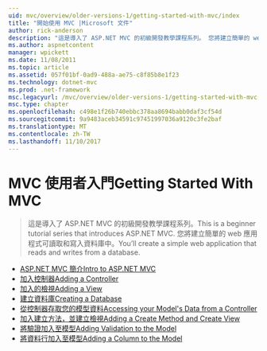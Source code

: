 ```yaml
---
uid: mvc/overview/older-versions-1/getting-started-with-mvc/index
title: "開始使用 MVC |Microsoft 文件"
author: rick-anderson
description: "這是導入了 ASP.NET MVC 的初級開發教學課程系列。 您將建立簡單的 web 應用程式可讀取和寫入資料庫中。"
ms.author: aspnetcontent
manager: wpickett
ms.date: 11/08/2011
ms.topic: article
ms.assetid: 057f01bf-0ad9-488a-ae75-c8f85b8e1f23
ms.technology: dotnet-mvc
ms.prod: .net-framework
msc.legacyurl: /mvc/overview/older-versions-1/getting-started-with-mvc
msc.type: chapter
ms.openlocfilehash: c498e1f26b740ebbc378aa8694babb0daf3cf54d
ms.sourcegitcommit: 9a9483aceb34591c97451997036a9120c3fe2baf
ms.translationtype: MT
ms.contentlocale: zh-TW
ms.lasthandoff: 11/10/2017
---
```

<a name="getting-started-with-mvc"></a><span data-ttu-id="5d46e-104">MVC 使用者入門</span><span class="sxs-lookup"><span data-stu-id="5d46e-104">Getting Started With MVC</span></span>
====================
> <span data-ttu-id="5d46e-105">這是導入了 ASP.NET MVC 的初級開發教學課程系列。</span><span class="sxs-lookup"><span data-stu-id="5d46e-105">This is a beginner tutorial series that introduces ASP.NET MVC.</span></span> <span data-ttu-id="5d46e-106">您將建立簡單的 web 應用程式可讀取和寫入資料庫中。</span><span class="sxs-lookup"><span data-stu-id="5d46e-106">You’ll create a simple web application that reads and writes from a database.</span></span>


- [<span data-ttu-id="5d46e-107">ASP.NET MVC 簡介</span><span class="sxs-lookup"><span data-stu-id="5d46e-107">Intro to ASP.NET MVC</span></span>](getting-started-with-mvc-part1.md)
- [<span data-ttu-id="5d46e-108">加入控制器</span><span class="sxs-lookup"><span data-stu-id="5d46e-108">Adding a Controller</span></span>](getting-started-with-mvc-part2.md)
- [<span data-ttu-id="5d46e-109">加入的檢視</span><span class="sxs-lookup"><span data-stu-id="5d46e-109">Adding a View</span></span>](getting-started-with-mvc-part3.md)
- [<span data-ttu-id="5d46e-110">建立資料庫</span><span class="sxs-lookup"><span data-stu-id="5d46e-110">Creating a Database</span></span>](getting-started-with-mvc-part4.md)
- [<span data-ttu-id="5d46e-111">從控制器存取您的模型資料</span><span class="sxs-lookup"><span data-stu-id="5d46e-111">Accessing your Model's Data from a Controller</span></span>](getting-started-with-mvc-part5.md)
- [<span data-ttu-id="5d46e-112">加入建立方法，並建立檢視</span><span class="sxs-lookup"><span data-stu-id="5d46e-112">Adding a Create Method and Create View</span></span>](getting-started-with-mvc-part6.md)
- [<span data-ttu-id="5d46e-113">將驗證加入至模型</span><span class="sxs-lookup"><span data-stu-id="5d46e-113">Adding Validation to the Model</span></span>](getting-started-with-mvc-part7.md)
- [<span data-ttu-id="5d46e-114">將資料行加入至模型</span><span class="sxs-lookup"><span data-stu-id="5d46e-114">Adding a Column to the Model</span></span>](getting-started-with-mvc-part8.md)
